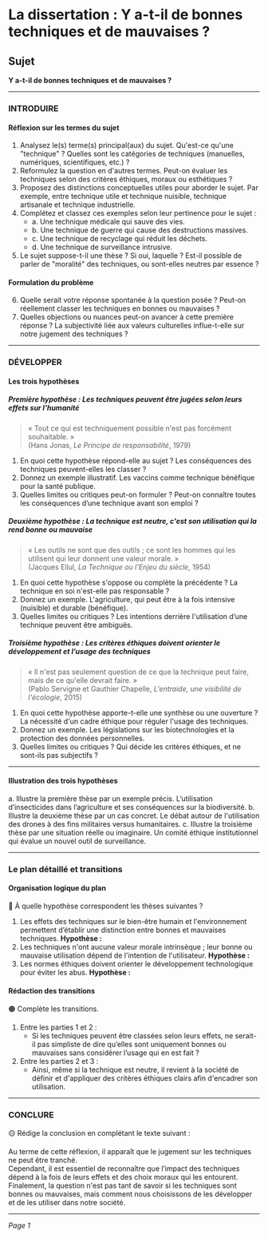 # La dissertation : Y a-t-il de bonnes techniques et de mauvaises ?

## Sujet
**Y a-t-il de bonnes techniques et de mauvaises ?**

---

### INTRODUIRE

#### Réflexion sur les termes du sujet

1. Analysez le(s) terme(s) principal(aux) du sujet. Qu'est-ce qu'une "technique" ? Quelles sont les catégories de techniques (manuelles, numériques, scientifiques, etc.) ?
2. Reformulez la question en d'autres termes. Peut-on évaluer les techniques selon des critères éthiques, moraux ou esthétiques ?
3. Proposez des distinctions conceptuelles utiles pour aborder le sujet. Par exemple, entre technique utile et technique nuisible, technique artisanale et technique industrielle.
4. Complétez et classez ces exemples selon leur pertinence pour le sujet :
   - a. Une technique médicale qui sauve des vies.
   - b. Une technique de guerre qui cause des destructions massives.
   - c. Une technique de recyclage qui réduit les déchets.
   - d. Une technique de surveillance intrusive.
5. Le sujet suppose-t-il une thèse ? Si oui, laquelle ? Est-il possible de parler de "moralité" des techniques, ou sont-elles neutres par essence ?

#### Formulation du problème

6. Quelle serait votre réponse spontanée à la question posée ? Peut-on réellement classer les techniques en bonnes ou mauvaises ?
7. Quelles objections ou nuances peut-on avancer à cette première réponse ? La subjectivité liée aux valeurs culturelles influe-t-elle sur notre jugement des techniques ?

---

### DÉVELOPPER

#### Les trois hypothèses

##### Première hypothèse : Les techniques peuvent être jugées selon leurs effets sur l'humanité

> « Tout ce qui est techniquement possible n'est pas forcément souhaitable. »  
> (Hans Jonas, *Le Principe de responsabilité*, 1979)

1. En quoi cette hypothèse répond-elle au sujet ? Les conséquences des techniques peuvent-elles les classer ?
2. Donnez un exemple illustratif. Les vaccins comme technique bénéfique pour la santé publique.
3. Quelles limites ou critiques peut-on formuler ? Peut-on connaître toutes les conséquences d’une technique avant son emploi ?

##### Deuxième hypothèse : La technique est neutre, c'est son utilisation qui la rend bonne ou mauvaise

> « Les outils ne sont que des outils ; ce sont les hommes qui les utilisent qui leur donnent une valeur morale. »  
> (Jacques Ellul, *La Technique ou l'Enjeu du siècle*, 1954)

1. En quoi cette hypothèse s'oppose ou complète la précédente ? La technique en soi n'est-elle pas responsable ?
2. Donnez un exemple. L'agriculture, qui peut être à la fois intensive (nuisible) et durable (bénéfique).
3. Quelles limites ou critiques ? Les intentions derrière l'utilisation d’une technique peuvent être ambiguës.

##### Troisième hypothèse : Les critères éthiques doivent orienter le développement et l’usage des techniques

> « Il n'est pas seulement question de ce que la technique peut faire, mais de ce qu'elle devrait faire. »  
> (Pablo Servigne et Gauthier Chapelle, *L'entraide, une visibilité de l'écologie*, 2015)

1. En quoi cette hypothèse apporte-t-elle une synthèse ou une ouverture ? La nécessité d'un cadre éthique pour réguler l'usage des techniques.
2. Donnez un exemple. Les législations sur les biotechnologies et la protection des données personnelles.
3. Quelles limites ou critiques ? Qui décide les critères éthiques, et ne sont-ils pas subjectifs ?

---

#### Illustration des trois hypothèses

a. Illustre la première thèse par un exemple précis. L’utilisation d’insecticides dans l’agriculture et ses conséquences sur la biodiversité.
b. Illustre la deuxième thèse par un cas concret. Le débat autour de l'utilisation des drones à des fins militaires versus humanitaires.
c. Illustre la troisième thèse par une situation réelle ou imaginaire. Un comité éthique institutionnel qui évalue un nouvel outil de surveillance.

---

### Le plan détaillé et transitions

#### Organisation logique du plan

🔴 À quelle hypothèse correspondent les thèses suivantes ?

1. Les effets des techniques sur le bien-être humain et l'environnement permettent d’établir une distinction entre bonnes et mauvaises techniques. **Hypothèse :**
2. Les techniques n'ont aucune valeur morale intrinsèque ; leur bonne ou mauvaise utilisation dépend de l'intention de l'utilisateur. **Hypothèse :**
3. Les normes éthiques doivent orienter le développement technologique pour éviter les abus. **Hypothèse :**

#### Rédaction des transitions

🟠 Complète les transitions.

1. Entre les parties 1 et 2 :  
   - Si les techniques peuvent être classées selon leurs effets, ne serait-il pas simpliste de dire qu’elles sont uniquement bonnes ou mauvaises sans considérer l’usage qui en est fait ?
2. Entre les parties 2 et 3 :  
   - Ainsi, même si la technique est neutre, il revient à la société de définir et d'appliquer des critères éthiques clairs afin d'encadrer son utilisation.

---

### CONCLURE

🟡 Rédige la conclusion en complétant le texte suivant :

Au terme de cette réflexion, il apparaît que le jugement sur les techniques ne peut être tranché.  
Cependant, il est essentiel de reconnaître que l’impact des techniques dépend à la fois de leurs effets et des choix moraux qui les entourent.  
Finalement, la question n'est pas tant de savoir si les techniques sont bonnes ou mauvaises, mais comment nous choisissons de les développer et de les utiliser dans notre société.  

--- 

*Page 1*